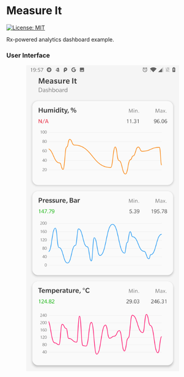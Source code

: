 # Measure It

[![License: MIT](https://img.shields.io/badge/License-MIT-blue.svg)](https://opensource.org/licenses/MIT)

Rx-powered analytics dashboard example.

### User Interface

<p align="center">
    <img src="images/dashboard-screen.png" width="400px" />
</p>
